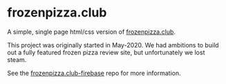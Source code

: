 # frozenpizza.club
A simple, single page html/css version of [frozenpizza.club](https://frozenpizza.club/).

This project was originally started in May-2020. We had ambitions to build out a fully featured frozen pizza review site, but unfortunately we lost steam.

See the [frozenpizza.club-firebase](https://github.com/experimatt/frozenpizza.club-firebase) repo for more information.

